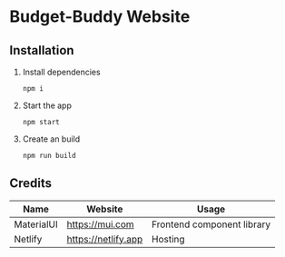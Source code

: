 # Budget-Buddy Website

## Installation

1. Install dependencies

   ```shell
   npm i
   ```

2. Start the app

   ```shell
   npm start
   ```

3. Create an build

   ```shell
   npm run build
   ```

## Credits

| Name       | Website             | Usage                      |
| ---------- | ------------------- | -------------------------- |
| MaterialUI | https://mui.com     | Frontend component library |
| Netlify    | https://netlify.app | Hosting                    |
